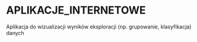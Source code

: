 # APLIKACJE_INTERNETOWE
Aplikacja do wizualizacji wyników eksploracji (np. grupowanie, klasyfikacja) danych
